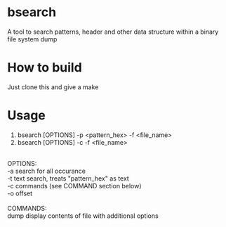 # bsearch
A tool to search patterns, header and other data structure within a binary file system dump

# How to build
Just clone this and give a make

# Usage
 1. bsearch [OPTIONS] -p <pattern_hex> -f <file_name>
 2. bsearch [OPTIONS] -c <command> -f <file_name> <br>
<br>
   OPTIONS: <br>
     -a		search for all occurance <br>
     -t		text search, treats "pattern_hex" as text <br>
     -c		commands (see COMMAND section below) <br>
     -o		offset <br>
<br>
   COMMANDS: <br>
     dump	display contents of file with additional options <br>
